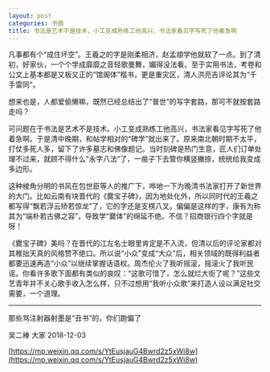 ```yaml
---
layout: post
categories: 书摘
title: 书法是艺术不是技术，小工变成熟练工他高兴，书法家看见字写死了他着急啊
---
```


凡事都有个“成住坏空”。王羲之的字是刚柔相济，赵孟頫学他就软了一点。到了清初，好家伙，一个个学成靡靡之音轻歌曼舞，媚得没法看。至于实用书法，考卷和公文上基本都是又板又正的“馆阁体”楷书，更是重灾区，清人洪亮吉评论其为“千手雷同”。

想来也是，人都爱偷懒嘛，既然已经总结出了“普世”的写字套路，那可不就按套路走吗？

可问题在于书法是艺术不是技术。小工变成熟练工他高兴，书法家看见字写死了他着急啊。于是清中晚期，和帖学相对的“碑学”就出来了。原来南北朝时期不太平，打仗多死人多，留下了许多墓志和佛像题记。当时刻碑是热门生意，匠人们订单处理不过来，就顾不得什么“永字八法”了，一凿子下去管你横竖撇捺，统统给我变成多边形。

这种棱角分明的书风在包世臣等人的推广下，哗地一下为晚清书法家打开了新世界的大门。比如云南有块晋代的《爨宝子碑》，因为地处化外，所以同时代的王羲之都写得“飘若浮云矫若惊龙”了，它的字还是支楞八叉。偏偏是这样的字，康有为称其为“端朴若古佛之容”，导致学“爨体”的绵延不绝。不信？招商银行四个字就是呀！

《爨宝子碑》美吗？在晋代的江左名士眼里肯定是不入流，但清以后的评论家都对其稚拙天真的风格赞不绝口。所以说“小众”变成“大众”后，相关领域的既得利益者都要迅速再造“小众”以继续掌握话语权。周杰伦火了我听摇滚，摇滚火了我听民谣。你看许多歌下面都有类似的哀叹：“这歌可惜了，怎么就烂大街了呢？”这些文艺青年并不关心歌手收入怎么样，只不过想用“我听小众歌”来打造人设以满足社交需要，一个道理。

---

那些骂注射器射墨是“丑书”的，你们跑偏了

吴二棒  大家  2018-12-03

[https://mp.weixin.qq.com/s/YtEusjauG4Bwrd2z5xWi8w](https://mp.weixin.qq.com/s/YtEusjauG4Bwrd2z5xWi8w)